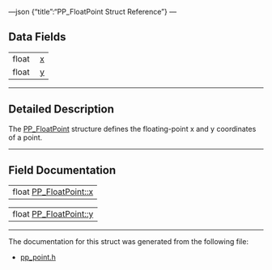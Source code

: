 —json {“title”:“PP\_FloatPoint Struct Reference”} —

Data Fields
-----------

<table><tbody><tr class="odd"><td style="text-align: right;">float </td><td><a href="/docs/native-client/pepper_beta/c/struct_p_p___float_point#a40405bdfc98bbc0fe7aa8c065d971947" class="el">x</a></td></tr><tr class="even"><td style="text-align: right;">float </td><td><a href="/docs/native-client/pepper_beta/c/struct_p_p___float_point#a9662ff4361457b92ef5bab02b3850521" class="el">y</a></td></tr></tbody></table>

------------------------------------------------------------------------

<span id="details" class="anchor" style="margin: 0;"></span>

Detailed Description
--------------------

The <a href="/docs/native-client/pepper_beta/c/struct_p_p___float_point/" class="el" title="The PP_FloatPoint structure defines the floating-point x and y coordinates of a point.">PP_FloatPoint</a> structure defines the floating-point x and y coordinates of a point.

------------------------------------------------------------------------

Field Documentation
-------------------

<span id="a40405bdfc98bbc0fe7aa8c065d971947" class="anchor" style="margin: 0;"></span>

<table><tbody><tr class="odd"><td>float <a href="/docs/native-client/pepper_beta/c/struct_p_p___float_point#a40405bdfc98bbc0fe7aa8c065d971947" class="el">PP_FloatPoint::x</a></td></tr></tbody></table>

<span id="a9662ff4361457b92ef5bab02b3850521" class="anchor" style="margin: 0;"></span>

<table><tbody><tr class="odd"><td>float <a href="/docs/native-client/pepper_beta/c/struct_p_p___float_point#a9662ff4361457b92ef5bab02b3850521" class="el">PP_FloatPoint::y</a></td></tr></tbody></table>

------------------------------------------------------------------------

The documentation for this struct was generated from the following file:

-   <a href="/docs/native-client/pepper_beta/c/pp__point_8h/" class="el">pp_point.h</a>
